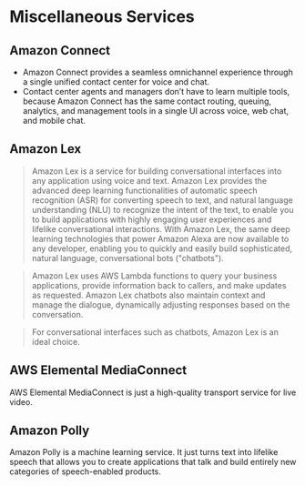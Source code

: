 # Miscellaneous Services

## Amazon Connect

- Amazon Connect provides a seamless omnichannel experience through a single unified contact center for voice and chat. 
- Contact center agents and managers don’t have to learn multiple tools, because Amazon Connect has the same contact routing, queuing, analytics, and management tools in a single UI across voice, web chat, and mobile chat.

## Amazon Lex

> Amazon Lex is a service for building conversational interfaces into any application using voice and text. Amazon Lex provides the advanced deep learning functionalities of automatic speech recognition (ASR) for converting speech to text, and natural language understanding (NLU) to recognize the intent of the text, to enable you to build applications with highly engaging user experiences and lifelike conversational interactions. 
>With Amazon Lex, the same deep learning technologies that power Amazon Alexa are now available to any developer, enabling you to quickly and easily build sophisticated, natural language, conversational bots ("chatbots").

> Amazon Lex uses AWS Lambda functions to query your business applications, provide information back to callers, and make updates as requested. Amazon Lex chatbots also maintain context and manage the dialogue, dynamically adjusting responses based on the conversation.

> For conversational interfaces such as chatbots, Amazon Lex is an ideal choice. 

## AWS Elemental MediaConnect

AWS Elemental MediaConnect is just a high-quality transport service for live video.

## Amazon Polly

Amazon Polly is a machine learning service. It just turns text into lifelike speech that allows you to create applications that talk and build entirely new categories of speech-enabled products.
 
 